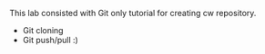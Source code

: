 This lab consisted with Git only tutorial for creating cw repository.
- Git cloning
- Git push/pull
:)
